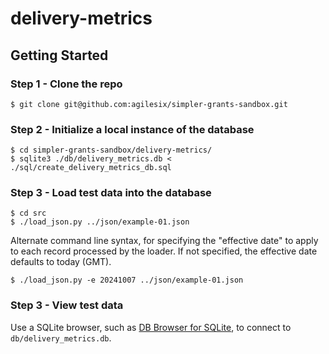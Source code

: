 # delivery-metrics

## Getting Started

### Step 1 - Clone the repo
```
$ git clone git@github.com:agilesix/simpler-grants-sandbox.git
```

### Step 2 - Initialize a local instance of the database
```
$ cd simpler-grants-sandbox/delivery-metrics/
$ sqlite3 ./db/delivery_metrics.db < ./sql/create_delivery_metrics_db.sql
```

### Step 3 - Load test data into the database
```
$ cd src
$ ./load_json.py ../json/example-01.json
```

Alternate command line syntax, for specifying the "effective date" to apply to each record processed by the loader. If not specified, the effective date defaults to today (GMT).
```
$ ./load_json.py -e 20241007 ../json/example-01.json
```

### Step 3 - View test data
Use a SQLite browser, such as [DB Browser for SQLite](https://sqlitebrowser.org), to connect to `db/delivery_metrics.db`.

